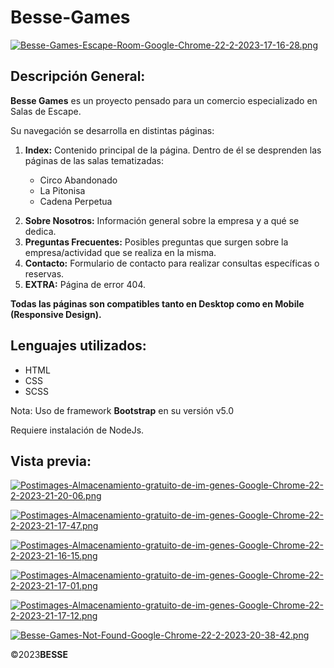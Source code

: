 # Besse-Games
[![Besse-Games-Escape-Room-Google-Chrome-22-2-2023-17-16-28.png](https://i.postimg.cc/1tffPqmf/Besse-Games-Escape-Room-Google-Chrome-22-2-2023-17-16-28.png)](https://postimg.cc/bDfz9d2h)
<h2>Descripción General:</h2>
<p><b>Besse Games</b> es un proyecto pensado para un comercio especializado en Salas de Escape.</p>
<p>Su navegación se desarrolla en distintas páginas:</p>
<ol>
  <li><b>Index:</b> Contenido principal de la página. Dentro de él se desprenden las páginas de las salas tematizadas:</li>
  <p>
    <ul>
        <li>Circo Abandonado</li>
        <li>La Pitonisa</li>
        <li>Cadena Perpetua</li>
    </ul>
  </p>
  <span></span>
    <li><b>Sobre Nosotros:</b> Información general sobre la empresa y a qué se dedica.</li>   
    <li><b>Preguntas Frecuentes:</b> Posibles preguntas que surgen sobre la empresa/actividad que se realiza en la misma.</li>
    <li><b>Contacto:</b> Formulario de contacto para realizar consultas específicas o reservas.</li> 
    <li><b>EXTRA:</b> Página de error 404.</li>
</ol>
<b>Todas las páginas son compatibles tanto en Desktop como en Mobile (Responsive Design).</b>  
<h2>Lenguajes utilizados:</h2>
<ul>
    <li>HTML</li>
    <li>CSS</li>
    <li>SCSS</li>
</ul>
<p>Nota: Uso de framework <b>Bootstrap</b> en su versión v5.0</p>
<p> Requiere instalación de NodeJs. </p>

<h2> Vista previa: </h2>

[![Postimages-Almacenamiento-gratuito-de-im-genes-Google-Chrome-22-2-2023-21-20-06.png](https://i.postimg.cc/G2R265Bh/Postimages-Almacenamiento-gratuito-de-im-genes-Google-Chrome-22-2-2023-21-20-06.png)](https://postimg.cc/SXZkMV7w)

[![Postimages-Almacenamiento-gratuito-de-im-genes-Google-Chrome-22-2-2023-21-17-47.png](https://i.postimg.cc/g2FRDNY4/Postimages-Almacenamiento-gratuito-de-im-genes-Google-Chrome-22-2-2023-21-17-47.png)](https://postimg.cc/jLcLq6nJ)

[![Postimages-Almacenamiento-gratuito-de-im-genes-Google-Chrome-22-2-2023-21-16-15.png](https://i.postimg.cc/hGMdKnV3/Postimages-Almacenamiento-gratuito-de-im-genes-Google-Chrome-22-2-2023-21-16-15.png)](https://postimg.cc/sBQXJt6p)

[![Postimages-Almacenamiento-gratuito-de-im-genes-Google-Chrome-22-2-2023-21-17-01.png](https://i.postimg.cc/xd9mr8Nz/Postimages-Almacenamiento-gratuito-de-im-genes-Google-Chrome-22-2-2023-21-17-01.png)](https://postimg.cc/9DN0ZWpm)

[![Postimages-Almacenamiento-gratuito-de-im-genes-Google-Chrome-22-2-2023-21-17-12.png](https://i.postimg.cc/8zRvnMcG/Postimages-Almacenamiento-gratuito-de-im-genes-Google-Chrome-22-2-2023-21-17-12.png)](https://postimg.cc/w1B31tD4)

[![Besse-Games-Not-Found-Google-Chrome-22-2-2023-20-38-42.png](https://i.postimg.cc/JnnBnFq7/Besse-Games-Not-Found-Google-Chrome-22-2-2023-20-38-42.png)](https://postimg.cc/qtP7DjSW)

<p>
  ©2023<b>BESSE</b>
</p>  
